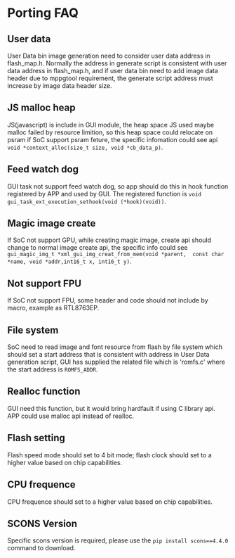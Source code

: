 # Porting FAQ

## User data

User Data bin image generation need to consider user data address in flash_map.h. Normally the address in generate script is consistent with user data address in flash_map.h,
and if user data bin need to add image data header due to mppgtool requirement, the generate script address must increase by image data header size.

## JS malloc heap

JS(javascript) is include in GUI module, the heap space JS used maybe malloc failed by resource limition, so this heap space could relocate on psram if SoC support psram feture, the specific
infomation could see api `void *context_alloc(size_t size, void *cb_data_p)`.

## Feed watch dog

GUI task not support feed watch dog, so app should do this in hook function registered by APP and used by GUI. The registered function is `void gui_task_ext_execution_sethook(void (*hook)(void))`.

## Magic image create

If SoC not support GPU, while creating magic image, create api should change to normal image create api, the specific info could see `gui_magic_img_t *xml_gui_img_creat_from_mem(void *parent,  const char *name, void *addr,int16_t x, int16_t y)`.

## Not support FPU

If SoC not support FPU, some header and code should not include by macro, example as RTL8763EP.

## File system

SoC need to read image and font resource from flash by file system which should set a start address that is consistent with address in User Data generation script, GUI has supplied the related file which is 'romfs.c' where the start address is `ROMFS_ADDR`.

## Realloc function

GUI need this function, but it would bring hardfault if using C library api. APP could use malloc api instead of realloc.

## Flash setting

Flash speed mode should set to 4 bit mode; flash clock should set to a higher value based on chip capabilities.

## CPU frequence

CPU frequence should set to a higher value based on chip capabilities.

## SCONS Version

Specific scons version is required, please use the `pip install scons==4.4.0` command to download.
